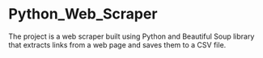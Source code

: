 # Python_Web_Scraper
The project is a web scraper built using Python and Beautiful Soup library that extracts links from a web page and saves them to a CSV file.
